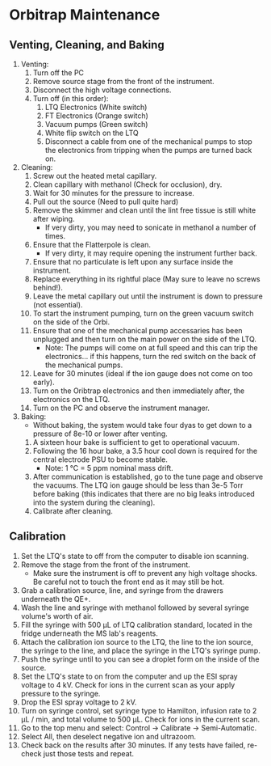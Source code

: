 # Orbitrap Maintenance

## Venting, Cleaning, and Baking

1. Venting:
    1. Turn off the PC
    2. Remove source stage from the front of the instrument.
    3. Disconnect the high voltage connections.
    4. Turn off (in this order):
        1. LTQ Electronics (White switch)
        2. FT Electronics (Orange switch)
        3. Vacuum pumps (Green switch)
        4. White flip switch on the LTQ
        5. Disconnect a cable from one of the mechanical pumps to stop the
           electronics from tripping when the pumps are turned back on.
2. Cleaning:
    1. Screw out the heated metal capillary.
    2. Clean capillary with methanol (Check for occlusion), dry.
    3. Wait for 30 minutes for the pressure to increase.
    4. Pull out the source (Need to pull quite hard)
    5. Remove the skimmer and clean until the lint free tissue is still white
       after wiping.
        * If very dirty, you may need to sonicate in methanol a number of times.
    6. Ensure that the Flatterpole is clean.
        * If very dirty, it may require opening the instrument further back.
    7. Ensure that no particulate is left upon any surface inside the
       instrument.
    8. Replace everything in its rightful place (May sure to leave no screws
       behind!).
    9. Leave the metal capillary out until the instrument is down to pressure
       (not essential).
    10. To start the instrument pumping, turn on the green vacuum switch on the
        side of the Orbi.
    11. Ensure that one of the mechanical pump accessaries has been unplugged
        and then turn on the main power on the side of the LTQ.
        * Note: The pumps will come on at full speed and this can trip the
          electronics... if this happens, turn the red switch on the back of the
          mechanical pumps.
    12. Leave for 30 minutes (ideal if the ion gauge does not come on too early).
    13. Turn on the Oribtrap electronics and then immediately after, the electronics on the LTQ.
    14. Turn on the PC and observe the instrument manager.
3. Baking:
    * Without baking, the system would take four dyas to get down to a pressure
      of 8e-10 or lower after venting.
    1. A sixteen hour bake is sufficient to get to operational vacuum.
    2. Following the 16 hour bake, a 3.5 hour cool down is required for the
       central electrode PSU to become stable.
        * Note: 1 °C = 5 ppm nominal mass drift.
    3. After communication is established, go to the tune page and observe the
       vacuums. The LTQ ion gauge should be less than 3e-5 Torr before baking
       (this indicates that there are no big leaks introduced into the system
       during the cleaning).
    4. Calibrate after cleaning.

## Calibration

1. Set the LTQ's state to off from the computer to disable ion scanning.
2. Remove the stage from the front of the instrument.
    * Make sure the instrument is off to prevent any high voltage shocks. Be
      careful not to touch the front end as it may still be hot.
3. Grab a calibration source, line, and syringe from the drawers underneath the
   QE+.
4. Wash the line and syringe with methanol followed by several syringe
   volume's worth of air.
5. Fill the syringe with 500 μL of LTQ calibration standard, located in the
   fridge underneath the MS lab's reagents.
6. Attach the calibration ion source to the LTQ, the line to the ion source,
   the syringe to the line, and place the syringe in the LTQ's syringe pump.
7. Push the syringe until to you can see a droplet form on the inside of the
   source.
8. Set the LTQ's state to on from the computer and up the ESI spray voltage to
   4 kV. Check for ions in the current scan as your apply pressure to the
   syringe.
9. Drop the ESI spray voltage to 2 kV.
10. Turn on syringe control, set syringe type to Hamilton, infusion rate to
    2 μL / min, and total volume to 500 μL. Check for ions in the current scan.
11. Go to the top menu and select: Control -> Calibrate -> Semi-Automatic.
12. Select All, then deselect negative ion and ultrazoom.
13. Check back on the results after 30 minutes. If any tests have failed,
    re-check just those tests and repeat.
